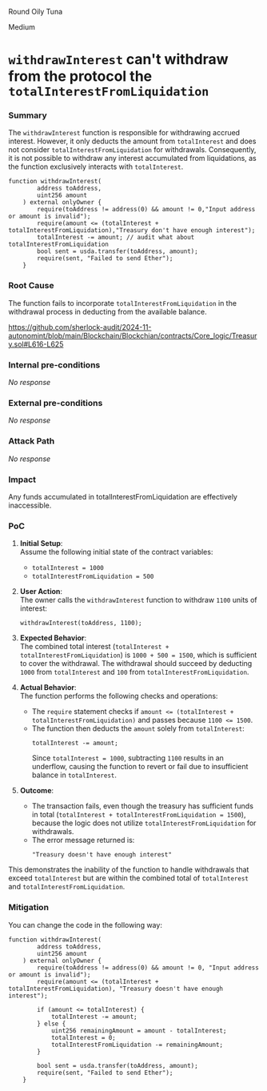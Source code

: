 Round Oily Tuna

Medium

# `withdrawInterest` can't withdraw from the protocol the `totalInterestFromLiquidation`

### Summary

The `withdrawInterest` function is responsible for withdrawing accrued interest. However, it only deducts the amount from `totalInterest` and does not consider `totalInterestFromLiquidation` for withdrawals. Consequently, it is not possible to withdraw any interest accumulated from liquidations, as the function exclusively interacts with `totalInterest`.

```solidity
function withdrawInterest(
        address toAddress,
        uint256 amount
    ) external onlyOwner {
        require(toAddress != address(0) && amount != 0,"Input address or amount is invalid");
        require(amount <= (totalInterest + totalInterestFromLiquidation),"Treasury don't have enough interest");
        totalInterest -= amount; // audit what about totalInterestFromLiquidation
        bool sent = usda.transfer(toAddress, amount);
        require(sent, "Failed to send Ether");
    }
```

### Root Cause

The function fails to incorporate `totalInterestFromLiquidation` in the withdrawal process in deducting from the available balance.

https://github.com/sherlock-audit/2024-11-autonomint/blob/main/Blockchain/Blockchian/contracts/Core_logic/Treasury.sol#L616-L625

### Internal pre-conditions

_No response_

### External pre-conditions

_No response_

### Attack Path

_No response_

### Impact

Any funds accumulated in totalInterestFromLiquidation are effectively inaccessible.

### PoC

1. **Initial Setup**:  
   Assume the following initial state of the contract variables:  
   - `totalInterest = 1000`  
   - `totalInterestFromLiquidation = 500`

2. **User Action**:  
   The owner calls the `withdrawInterest` function to withdraw `1100` units of interest:  
   ```solidity
   withdrawInterest(toAddress, 1100);
   ```

3. **Expected Behavior**:  
   The combined total interest (`totalInterest + totalInterestFromLiquidation`) is `1000 + 500 = 1500`, which is sufficient to cover the withdrawal. The withdrawal should succeed by deducting `1000` from `totalInterest` and `100` from `totalInterestFromLiquidation`.

4. **Actual Behavior**:  
   The function performs the following checks and operations:
   - The `require` statement checks if `amount <= (totalInterest + totalInterestFromLiquidation)` and passes because `1100 <= 1500`.  
   - The function then deducts the `amount` solely from `totalInterest`:  
     ```solidity
     totalInterest -= amount;
     ```
     Since `totalInterest = 1000`, subtracting `1100` results in an underflow, causing the function to revert or fail due to insufficient balance in `totalInterest`.

5. **Outcome**:  
   - The transaction fails, even though the treasury has sufficient funds in total (`totalInterest + totalInterestFromLiquidation = 1500`), because the logic does not utilize `totalInterestFromLiquidation` for withdrawals.  
   - The error message returned is:  
     ```solidity
     "Treasury doesn't have enough interest"
     ```

This demonstrates the inability of the function to handle withdrawals that exceed `totalInterest` but are within the combined total of `totalInterest` and `totalInterestFromLiquidation`.

### Mitigation

You can change the code in the following way:

```solidity
function withdrawInterest(
        address toAddress,
        uint256 amount
    ) external onlyOwner {
        require(toAddress != address(0) && amount != 0, "Input address or amount is invalid");
        require(amount <= (totalInterest + totalInterestFromLiquidation), "Treasury doesn't have enough interest");

        if (amount <= totalInterest) {
            totalInterest -= amount;
        } else {
            uint256 remainingAmount = amount - totalInterest;
            totalInterest = 0;
            totalInterestFromLiquidation -= remainingAmount;
        }

        bool sent = usda.transfer(toAddress, amount);
        require(sent, "Failed to send Ether");
    }
```